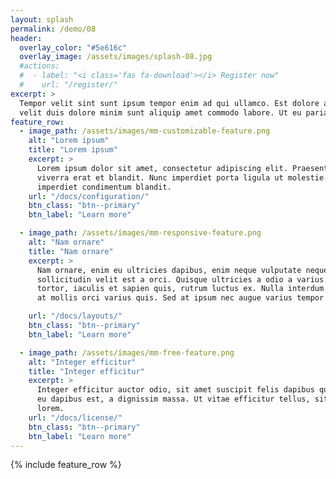 ```yaml
---
layout: splash
permalink: /demo/08
header:
  overlay_color: "#5e616c"
  overlay_image: /assets/images/splash-08.jpg
  #actions:
  #  - label: "<i class='fas fa-download'></i> Register now"
  #    url: "/register/"
excerpt: >
  Tempor velit sint sunt ipsum tempor enim ad qui ullamco. Est dolore anim ad
  velit duis dolore minim sunt aliquip amet commodo labore. Ut eu pariatur aute
feature_row:
  - image_path: /assets/images/mm-customizable-feature.png
    alt: "Lorem ipsum"
    title: "Lorem ipsum"
    excerpt: >
      Lorem ipsum dolor sit amet, consectetur adipiscing elit. Praesent accumsan
      viverra erat et blandit. Nunc imperdiet porta ligula ut molestie. Pellentesque
      imperdiet condimentum blandit.
    url: "/docs/configuration/"
    btn_class: "btn--primary"
    btn_label: "Learn more"

  - image_path: /assets/images/mm-responsive-feature.png
    alt: "Nam ornare"
    title: "Nam ornare"
    excerpt: >
      Nam ornare, enim eu ultricies dapibus, enim neque vulputate neque, sit amet
      sollicitudin velit est a orci. Quisque ultricies a odio a varius. In ligula
      tortor, iaculis et sapien quis, rutrum luctus ex. Nulla interdum sagittis est,
      at mollis orci varius quis. Sed at ipsum nec augue varius tempor at id magna.

    url: "/docs/layouts/"
    btn_class: "btn--primary"
    btn_label: "Learn more"

  - image_path: /assets/images/mm-free-feature.png
    alt: "Integer efficitur"
    title: "Integer efficitur"
    excerpt: >
      Integer efficitur auctor odio, sit amet suscipit felis dapibus quis. Phasellus
      eu dapibus est, a dignissim massa. Ut vitae efficitur tellus, sit amet congue
      lorem.
    url: "/docs/license/"
    btn_class: "btn--primary"
    btn_label: "Learn more"
---
```


{% include feature_row %}
